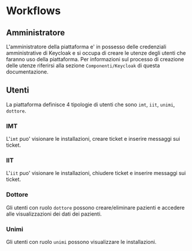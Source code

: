 # Workflows

## Amministratore

L'amministratore della piattaforma e' in possesso delle credenziali amministrative di Keycloak e si occupa di creare le utenze degli utenti che faranno uso della piattaforma. Per informazioni sul processo di creazione delle utenze riferirsi alla sezione `Componenti/Keycloak` di questa documentazione.

## Utenti

La piattaforma definisce 4 tipologie di utenti che sono `imt`, `iit`, `unimi`, `dottore`.

### IMT

L'`imt` puo' visionare le installazioni, creare ticket e inserire messaggi sui ticket.

### IIT

L'`iit` puo' visionare le installazioni, chiudere ticket e inserire messaggi sui ticket. 

### Dottore

Gli utenti con ruolo `dottore` possono creare/eliminare pazienti e accedere alle visualizzazioni dei dati dei pazienti. 

### Unimi

Gli utenti con ruolo `unimi` possono visualizzare le installazioni.